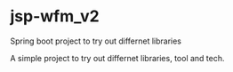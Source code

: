 # jsp-wfm_v2
Spring boot project to try out differnet libraries

A simple project to try out differnet libraries, tool and tech.
